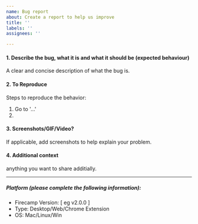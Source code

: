 ```yaml
---
name: Bug report
about: Create a report to help us improve
title: ''
labels: ''
assignees: ''

---
```


#### 1. Describe the bug, what it is and what it should be (expected behaviour)

A clear and concise description of what the bug is.

#### 2. To Reproduce
Steps to reproduce the behavior:
1. Go to '...'
2. 


#### 3. Screenshots/GIF/Video?
If applicable, add screenshots to help explain your problem.

#### 4. Additional context
anything you want to share additially.

-----

##### Platform (please complete the following information):
 - Firecamp Version: [ eg v2.0.0 ]
 - Type: Desktop/Web/Chrome Extension
 - OS: Mac/Linux/Win
